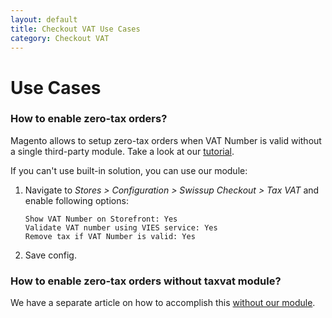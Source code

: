 ```yaml
---
layout: default
title: Checkout VAT Use Cases
category: Checkout VAT
---
```


# Use Cases

### How to enable zero-tax orders?

Magento allows to setup zero-tax orders when VAT Number is valid without a single
third-party module. Take a look at our [tutorial](/m2/extensions/taxvat/use-cases/zero-tax-order/).

If you can't use built-in solution, you can use our module:

 1. Navigate to _Stores > Configuration > Swissup Checkout > Tax VAT_ and enable
    following options:

    ```
    Show VAT Number on Storefront: Yes
    Validate VAT number using VIES service: Yes
    Remove tax if VAT Number is valid: Yes
    ```

 2. Save config.

### How to enable zero-tax orders without taxvat module?

We have a separate article on how to accomplish this
[without our module](/m2/extensions/taxvat/use-cases/zero-tax-order/).
